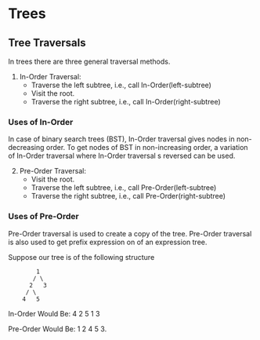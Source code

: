 # Trees

## Tree Traversals
In trees there are three general traversal methods.

1) In-Order Traversal:
    - Traverse the left subtree, i.e., call In-Order(left-subtree)
    - Visit the root.
    - Traverse the right subtree, i.e., call In-Order(right-subtree)

### Uses of In-Order

In case of binary search trees (BST), In-Order traversal gives nodes in non-decreasing order. To get nodes of BST in non-increasing order, a variation of In-Order traversal where In-Order traversal s reversed can be used.

2) Pre-Order Traversal:
    - Visit the root.
    - Traverse the left subtree, i.e., call Pre-Order(left-subtree)
    - Traverse the right subtree, i.e., call Pre-Order(right-subtree) 

### Uses of Pre-Order

Pre-Order traversal is used to create a copy of the tree. Pre-Order traversal is also used to get prefix expression on of an expression tree.



Suppose our tree is of the following structure 

            1
           / \
          2   3
         / \
        4   5 

In-Order Would Be:
    4 2 5 1 3

Pre-Order Would Be:
    1 2 4 5 3.
